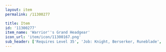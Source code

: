 ```yaml
---
layout: item
permalink: /11300277

title: Item
id: '11300277'
item_name: 'Warrior''s Grand Headgear'
icon_url: 'item/icon/11300167.png'
sub_header: ['Requires Level 35', 'Job: Knight, Berserker, Runeblade', 'Gender: All']
---
```

